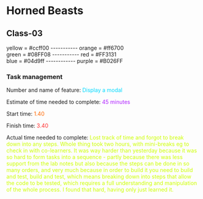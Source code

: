 # Horned Beasts

## Class-03

yellow = #ccff00 ----------- orange = #ff6700  
green = #08FF08 ----------- red = #FF3131  
blue = #04d9ff ------------ purple = #B026FF

### **Task management**

Number and name of feature: <span style="color:#04d9ff">Display a modal</span>

Estimate of time needed to complete: <span style="color:#B026FF">45
minutes</span>

Start time: <span style="color:#ff6700 ">1.40</span>

Finish time: <span style="color:#FF3131">3.40</span>

Actual time needed to complete: <span style="color:#ccff00">Lost track of time
and forgot to break down into any steps. Whole thing took two hours, with
mini-breaks eg to check in with co-learners. It was way harder than yesterday
because it was so hard to form tasks into a sequence - partly because there was
less support from the lab notes but also because the steps can be done in so
many orders, and very much because in order to build it you need to build and
test, build and test, which means breaking down into steps that allow the code
to be tested, which requires a full understanding and manipulation of the whole
process. I found that hard, having only just learned it.</span>
